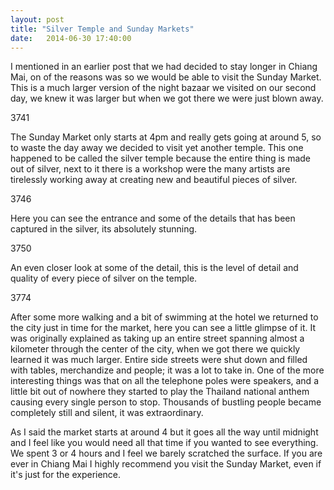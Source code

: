 ```yaml
---
layout: post
title: "Silver Temple and Sunday Markets"
date:   2014-06-30 17:40:00
---
```


I mentioned in an earlier post that we had decided to stay longer in Chiang Mai, on of the reasons was so we would be able to visit the Sunday Market. This is a much larger version of the night bazaar we visited on our second day, we knew it was larger but when we got there we were just blown away.

3741

The Sunday Market only starts at 4pm and really gets going at around 5, so to waste the day away we decided to visit yet another temple. This one happened to be called the silver temple because the entire thing is made out of silver, next to it there is a workshop were the many artists are tirelessly working away at creating new and beautiful pieces of silver.

3746

Here you can see the entrance and some of the details that has been captured in the silver, its absolutely stunning.

3750

An even closer look at some of the detail, this is the level of detail and quality of every piece of silver on the temple.

3774

After some more walking and a bit of swimming at the hotel we returned to the city just in time for the market, here you can see a little glimpse of it. It was originally explained as taking up an entire street spanning almost a kilometer through the center of the city, when we got there we quickly learned it was much larger. Entire side streets were shut down and filled with tables, merchandize and people; it was a lot to take in. One of the more interesting things was that on all the telephone poles were speakers, and a little bit out of nowhere they started to play the Thailand national anthem causing every single person to stop. Thousands of bustling people became completely still and silent, it was extraordinary.

As I said the market starts at around 4 but it goes all the way until midnight and I feel like you would need all that time if you wanted to see everything. We spent 3 or 4 hours and I feel we barely scratched the surface. If you are ever in Chiang Mai I highly recommend you visit the Sunday Market, even if it's just for the experience.
